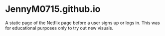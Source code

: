 # JennyM0715.github.io
A static page of the Netflix page before a user signs up or logs in. This was for educational purposes only to try out new visuals.
